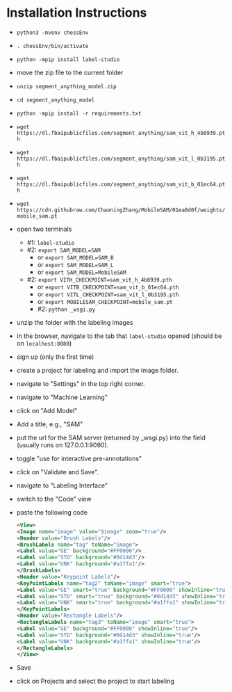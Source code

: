 # Installation Instructions

- `python3 -mvenv chessEnv`
- `. chessEnv/bin/activate`
- `python -mpip install label-studio`
- move the zip file to the current folder
- `unzip segment_anything_model.zip`
- `cd segment_anything_model`
- `python -mpip install -r requirements.txt`
- `wget https://dl.fbaipublicfiles.com/segment_anything/sam_vit_h_4b8939.pth`
- `wget https://dl.fbaipublicfiles.com/segment_anything/sam_vit_l_0b3195.pth`
- `wget https://dl.fbaipublicfiles.com/segment_anything/sam_vit_b_01ec64.pth`
- `wget https://cdn.githubraw.com/ChaoningZhang/MobileSAM/01ea8d0f/weights/mobile_sam.pt`
- open two terminals
  - #1: `label-studio` 
  - #2: `export SAM_MODEL=SAM` 
    - or `export SAM_MODEL=SAM_B`
    - or `export SAM_MODEL=SAM_L`
    - or `export SAM_MODEL=MobileSAM`
  - #2: `export VITH_CHECKPOINT=sam_vit_h_4b8939.pth`
    - or `export VITB_CHECKPOINT=sam_vit_b_01ec64.pth`
    - or `export VITL_CHECKPOINT=sam_vit_l_0b3195.pth`
    - or `export MOBILESAM_CHECKPOINT=mobile_sam.pt`
    - #2: `python _wsgi.py`
- unzip the folder with the labeling images
- in the browser, navigate to the tab that `label-studio` opened (should be on `localhost:8080`)
- sign up (only the first time)
- create a project for labeling and import the image folder.
- navigate to "Settings" in the top right corner.
- navigate to "Machine Learning"
- click on "Add Model"
- Add a title, e.g., "SAM"
- put the url for the SAM server (returned by _wsgi.py) into the field (usually runs on 127.0.0.1:9090).
- toggle "use for interactive pre-annotations"
- click on "Validate and Save".
- navigate to "Labeling Interface"
- switch to the "Code" view
- paste the following code

    ```XML
    <View>
    <Image name="image" value="$image" zoom="true"/>
    <Header value="Brush Labels"/>
    <BrushLabels name="tag" toName="image">
    <Label value="GE" background="#FF0000"/>
    <Label value="STO" background="#0d14d3"/>
    <Label value="UNK" background="#a1ffa1"/>
    </BrushLabels>
    <Header value="Keypoint Labels"/>
    <KeyPointLabels name="tag2" toName="image" smart="true">
    <Label value="GE" smart="true" background="#FF0000" showInline="true"/>
    <Label value="STO" smart="true" background="#0d14d3" showInline="true"/>
    <Label value="UNK" smart="true" background="#a1ffa1" showInline="true"/>
    </KeyPointLabels>
    <Header value="Rectangle Labels"/>
    <RectangleLabels name="tag3" toName="image" smart="true">
    <Label value="GE" background="#FF0000" showInline="true"/>
    <Label value="STO" background="#0d14d3" showInline="true"/>
    <Label value="UNK" background="#a1ffa1" showInline="true"/>
    </RectangleLabels>
    </View>
    ```

- Save
- click on Projects and select the project to start labeling